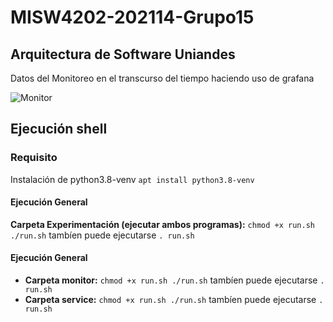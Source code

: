 # MISW4202-202114-Grupo15
## Arquitectura de Software Uniandes

Datos del Monitoreo en el transcurso del tiempo haciendo uso de grafana

![Monitor](https://user-images.githubusercontent.com/78827287/133012109-dc3c9278-939e-471b-9b75-4ab0c4edb71a.PNG)

## Ejecución shell

### Requisito
Instalación de  python3.8-venv
`apt install python3.8-venv`

#### Ejecución General
**Carpeta Experimentación (ejecutar ambos programas):**
`chmod +x run.sh
./run.sh`
tambíen puede ejecutarse
`. run.sh`

#### Ejecución General
- **Carpeta monitor:**
`chmod +x run.sh
./run.sh`
tambíen puede ejecutarse
`. run.sh`
- **Carpeta service:**
`chmod +x run.sh
./run.sh`
tambíen puede ejecutarse
`. run.sh`

